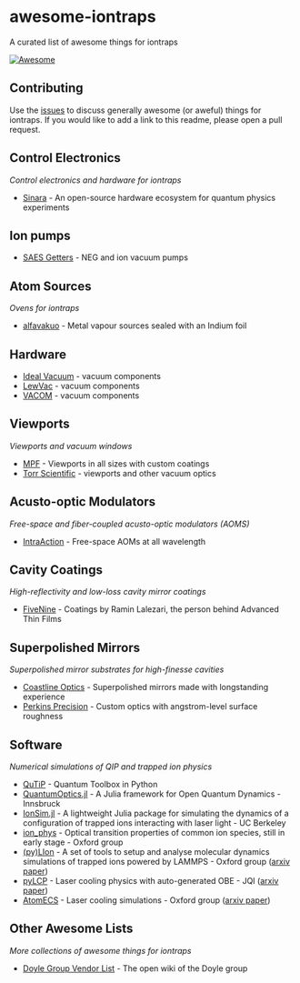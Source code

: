 # awesome-iontraps
A curated list of awesome things for iontraps

[![Awesome](https://awesome.re/badge.svg)](https://awesome.re)

<!--ts-->
<!--te-->

## Contributing

Use the [issues](https://github.com/iontraps/awesome-iontraps/issues) to discuss generally awesome (or aweful) things for iontraps. If you would like to add a link to this readme, please open a pull request.

## Control Electronics

_Control electronics and hardware for iontraps_

* [Sinara](https://sinara-hw.github.io/) - An open-source hardware ecosystem for quantum physics experiments

## Ion pumps

* [SAES Getters](https://www.saesgetters.com/products-functions) - NEG and ion vacuum pumps

## Atom Sources

_Ovens for iontraps_

* [alfavakuo](https://alfavakuo.eu/products/mvs/) - Metal vapour sources sealed with an Indium foil

## Hardware

* [Ideal Vacuum](https://www.idealvac.com/) - vacuum components
* [LewVac](https://www.lewvac.co.uk/) - vacuum components
* [VACOM](http://www.vacom-shop.de/epages/VacomShop.sf/en_GB/?utm_source=homepage&utm_medium=headnavilink&utm_campaign=shop) - vacuum components

## Viewports

_Viewports and vacuum windows_

* [MPF](https://mpfpi.com/) - Viewports in all sizes with custom coatings
* [Torr Scientific](https://torrscientific.co.uk/) - viewports and other vacuum optics

## Acusto-optic Modulators

_Free-space and fiber-coupled acusto-optic modulators (AOMS)_

* [IntraAction](https://intraaction.com/) - Free-space AOMs at all wavelength

## Cavity Coatings

_High-reflectivity and low-loss cavity mirror coatings_

* [FiveNine](https://www.fivenineoptics.com/) - Coatings by Ramin Lalezari, the person behind Advanced Thin Films

## Superpolished Mirrors

_Superpolished mirror substrates for high-finesse cavities_

* [Coastline Optics](http://www.coastlineoptics.com/) - Superpolished mirrors made with longstanding experience
* [Perkins Precision](https://www.perkinsprecision.com/) - Custom optics with angstrom-level surface roughness

## Software

_Numerical simulations of QIP and trapped ion physics_

* [QuTiP](https://qutip.org/) - Quantum Toolbox in Python
* [QuantumOptics.jl](https://qojulia.org/) - A Julia framework for Open Quantum Dynamics - Innsbruck
* [IonSim.jl](https://www.ionsim.org/) - A lightweight Julia package for simulating the dynamics of a configuration of trapped ions interacting with laser light - UC Berkeley
* [ion_phys](https://github.com/OxfordIonTrapGroup/ion_phys) - Optical transition properties of common ion species, still in early stage - Oxford group
* [(py)LIon](https://bitbucket.org/dtrypogeorgos/pylion/src/master/) - A set of tools to setup and analyse molecular dynamics simulations of trapped ions powered by LAMMPS - Oxford group ([arxiv paper](https://arxiv.org/abs/1907.10514))
* [pyLCP](https://github.com/JQIamo/pylcp) - Laser cooling physics with auto-generated OBE - JQI ([arxiv paper](https://arxiv.org/pdf/2011.07979.pdf))
* [AtomECS](https://github.com/TeamAtomECS/AtomECS/) - Laser cooling simulations - Oxford group ([arxiv paper](https://arxiv.org/abs/2105.06447))


## Other Awesome Lists

_More collections of awesome things for iontraps_

* [Doyle Group Vendor List](http://doylegroup.harvard.edu/wiki/index.php?title=Vendor_List) - The open wiki of the Doyle group
